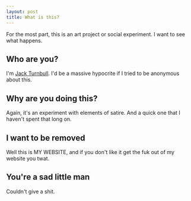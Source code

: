 ```yaml
---
layout: post
title: What is this?
---
```


For the most part, this is an art project or social experiment. I want to see what happens.

## Who are you?

I'm [Jack Turnbull](https://www.linkedin.com/in/-jackturnbull/). I'd be a massive hypocrite if I tried to be anonymous about this.

## Why are you doing this?

Again, it's an experiment with elements of satire. And a quick one that I haven't spent that long on.

## I want to be removed

Well this is MY WEBSITE, and if you don't like it get the fuk out of my website you twat.

## You're a sad little man

Couldn't give a shit.
